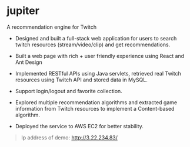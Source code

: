 # jupiter
A recommendation engine for Twitch

* Designed and built a full-stack web application for users to search twitch resources (stream/video/clip) and get recommendations. 

* Built a web page with rich + user friendly experience using React and Ant Design

* Implemented RESTful APIs using Java servlets, retrieved real Twitch resources using Twitch API and stored data in MySQL.

* Support login/logout and favorite collection.

* Explored multiple recommendation algorithms and extracted game information from Twitch resources to implement a Content-based algorithm.

* Deployed the service to AWS EC2 for better stability.

> Ip address of demo: http://3.22.234.83/